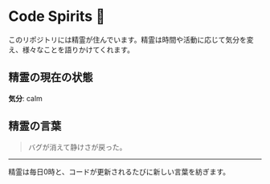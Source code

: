 # Code Spirits 🌟

このリポジトリには精霊が住んでいます。精霊は時間や活動に応じて気分を変え、様々なことを語りかけてくれます。

## 精霊の現在の状態

<!-- SPIRIT_STATUS_START -->
**気分**: calm
<!-- SPIRIT_STATUS_END -->

## 精霊の言葉

<!-- SPIRIT_LOG_START -->
> バグが消えて静けさが戻った。
<!-- SPIRIT_LOG_END -->

---

精霊は毎日0時と、コードが更新されるたびに新しい言葉を紡ぎます。
